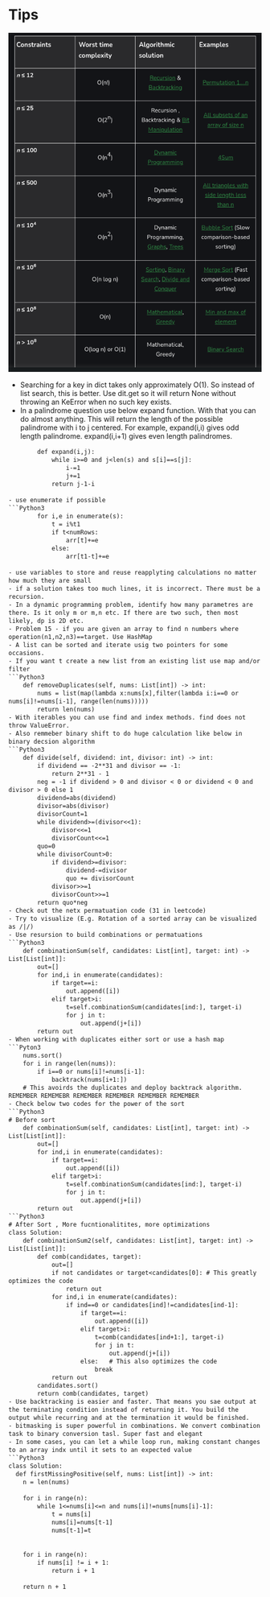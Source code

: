 # Tips

![Alt text](image.png)

- Searching for a key in dict takes only approximately O(1). So instead of list search, this is better. Use dit.get so it will return None without throwing an KeError when no such key exists.
- In a palindrome question use below expand function. With that you can do almost anything. This will return the length of the possible palindrome with i to j centered. For example, expand(i,i) gives odd length palindrome. expand(i,i+1) gives even length palindromes.

```Python3
        def expand(i,j):
            while i>=0 and j<len(s) and s[i]==s[j]:
                i-=1
                j+=1
            return j-1-i

- use enumerate if possible
```Python3
        for i,e in enumerate(s):
            t = i%t1 
            if t<numRows:
                arr[t]+=e
            else:
                arr[t1-t]+=e

- use variables to store and reuse reapplyting calculations no matter how much they are small
- if a solution takes too much lines, it is incorrect. There must be a recursion.
- In a dynamic programming problem, identify how many parametres are there. Is it only m or m,n etc. If there are two such, then most likely, dp is 2D etc.
- Problem 15 - if you are given an array to find n numbers where operation(n1,n2,n3)==target. Use HashMap
- A list can be sorted and iterate usig two pointers for some occasions.
- If you want t create a new list from an existing list use map and/or filter
```Python3
    def removeDuplicates(self, nums: List[int]) -> int:
        nums = list(map(lambda x:nums[x],filter(lambda i:i==0 or nums[i]!=nums[i-1], range(len(nums)))))
        return len(nums)
- With iterables you can use find and index methods. find does not throw ValueError.
- Also remmeber binary shift to do huge calculation like below in binary decsion algorithm
```Python3
    def divide(self, dividend: int, divisor: int) -> int:
        if dividend == -2**31 and divisor == -1:
            return 2**31 - 1
        neg = -1 if dividend > 0 and divisor < 0 or dividend < 0 and divisor > 0 else 1
        dividend=abs(dividend)
        divisor=abs(divisor)
        divisorCount=1
        while dividend>=(divisor<<1):
            divisor<<=1
            divisorCount<<=1
        quo=0
        while divisorCount>0:
            if dividend>=divisor:
                dividend-=divisor
                quo += divisorCount
            divisor>>=1
            divisorCount>>=1
        return quo*neg
- Check out the netx permatuation code (31 in leetcode)
- Try to visualize (E.g. Rotation of a sorted array can be visualized as /|/)
- Use resursion to build combinations or permatuations
```Python3
    def combinationSum(self, candidates: List[int], target: int) -> List[List[int]]:
        out=[]
        for ind,i in enumerate(candidates):
            if target==i:
                out.append([i])
            elif target>i:
                t=self.combinationSum(candidates[ind:], target-i)
                for j in t:
                    out.append(j+[i])
        return out
- When working with duplicates either sort or use a hash map
```Pyton3
    nums.sort()
    for i in range(len(nums)):
        if i==0 or nums[i]!=nums[i-1]:
            backtrack(nums[i+1:])
    # This avoirds the duplicates and deploy backtrack algorithm. REMEMBER REMEMEBR REMEMBER REMEMBER REMEMBER REMEMBER
- Check below two codes for the power of the sort
```Python3
# Before sort
    def combinationSum(self, candidates: List[int], target: int) -> List[List[int]]:
        out=[]
        for ind,i in enumerate(candidates):
            if target==i:
                out.append([i])
            elif target>i:
                t=self.combinationSum(candidates[ind:], target-i)
                for j in t:
                    out.append(j+[i])
        return out
```Python3
# After Sort , More fucntionalitites, more optimizations
class Solution:
    def combinationSum2(self, candidates: List[int], target: int) -> List[List[int]]:
        def comb(candidates, target):
            out=[]
            if not candidates or target<candidates[0]: # This greatly optimizes the code
                return out
            for ind,i in enumerate(candidates):
                if ind==0 or candidates[ind]!=candidates[ind-1]:
                    if target==i:
                        out.append([i])
                    elif target>i:
                        t=comb(candidates[ind+1:], target-i)
                        for j in t:
                            out.append(j+[i])
                    else:   # This also optimizes the code
                        break
            return out
        candidates.sort()
        return comb(candidates, target)
- Use backtracking is easier and faster. That means you sae output at the terminating condition instead of returning it. You build the output while recurring and at the termination it would be finished.
- bitmasking is super powerful in combinations. We convert combination task to binary conversion tasl. Super fast and elegant
- In some cases, you can let a while loop run, making constant changes to an array indx until it sets to an expected value
```Python3
class Solution:
  def firstMissingPositive(self, nums: List[int]) -> int:
    n = len(nums)
    
    for i in range(n):
        while 1<=nums[i]<=n and nums[i]!=nums[nums[i]-1]:
            t = nums[i]
            nums[i]=nums[t-1]
            nums[t-1]=t
            
    
    for i in range(n):
        if nums[i] != i + 1:
            return i + 1
    
    return n + 1
